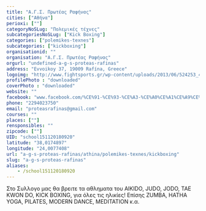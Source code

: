 ```yaml
---
title: "Α.Γ.Σ. Πρωτέας Ραφήνας"
cities: ["Αθήνα"]
perioxi: [""]
categoryNoSLug: "Πολεμικές τέχνες"
subcategoriesNoSLug: ["Kick Boxing"]
categories: ["polemikes-texnes"]
subcategories: ["kickboxing"]
organisationid: ""
organisation: "Α.Γ.Σ. Πρωτέας Ραφήνας"
orgurl: "undefined-a-g-s-proteas-rafinas"
address: "Evvoikoy 37, 19009 Rafína, Greece"
logoimg: "http://www.fightsports.gr/wp-content/uploads/2013/06/524253_423806427631917_403822848_n.jpg"
profilePhoto : "downloaded"
coverPhoto : "downloaded"
website: ""
facebook: "www.facebook.com/%CE%91-%CE%93-%CE%A3-%CE%A0%CE%A1%CE%A9%CE%A4%CE%95%CE%91%CE%A3-%CE%A1%CE%91%CE%A6%CE%97%CE%9D%CE%91%CE%A3/269793783033183"
phone: "2294023750"
email: "proteasrafinas@gmail.com"
courses: ""
places: [""]
rensponsibles: ""
zipcode: [""]
UID: "school151120180920"
latitude: "38,0174897"
longitude: "24,0077408"
url: "a-g-s-proteas-rafinas/athina/polemikes-texnes/kickboxing"
slug: "a-g-s-proteas-rafinas"
aliases:
    - /school151120180920
---
```





Στο Συλλογο μας θα βρειτε τα αθληματα του AIKIDO, JUDO, JODO, TAE KWON DO, KICK BOXING, για όλες τις ηλικίες! Επίσης ZUMBA, HATHA YOGA, PILATES, MODERN DANCE, MEDITATION κ.α.